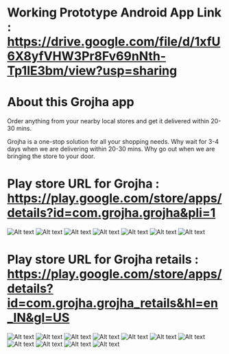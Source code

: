 
# Working Prototype Android App Link : https://drive.google.com/file/d/1xfU6X8yfVHW3Pr8Fv69nNth-Tp1lE3bm/view?usp=sharing

# About this Grojha app
Order anything from your nearby local stores and get it delivered within 20-30 mins.

Grojha is a one-stop solution for all your shopping needs. Why wait for 3-4 days when we are delivering within 20-30 mins. Why go out when we are bringing the store to your door.


# Play store URL for Grojha         : https://play.google.com/store/apps/details?id=com.grojha.grojha&pli=1
![Alt text](https://play-lh.googleusercontent.com/LU65mxM3Qo1GBIFj4uFDTIfYIXE3yewxeNNjOCWQwblu7aXNaLrN75hVj_dUsLEKu6s=w1052-h592)
![Alt text](https://play-lh.googleusercontent.com/7zE8nnvqvyZxXmSiSU5EQynGjFYfaWPo3COG2LwpN6o4gYEMBZaqi7ovzIpccjDim3U=w1052-h592)
![Alt text](https://play-lh.googleusercontent.com/lozWmh0BMSaDzr9u-DfckHwVv8gC4IWLHoQYOaWL76dBG2CiqwSnhLU_BtAYtoWCc2Q=w1052-h592)
![Alt text](https://play-lh.googleusercontent.com/uk561KDZX-y9Dj4JsMvqhoKGw9w8xR_bR4JB1FagONU_lczRTVTpzWKM8Vpr3sk4qw=w1052-h592)
![Alt text](https://play-lh.googleusercontent.com/m0zDHQyRJ7s4bSzevKfCxiC32gKnjGFuR0UcTvO3-gJB2X7Ht4Ut2-NlVadM7pSjJhQy=w1052-h592)
![Alt text](https://play-lh.googleusercontent.com/VCMldSl2c7jwRcK8G2qlHKACdjdQ6ZKdqB27tcAjV4HddtFm023VLUTo2uo_KI4AmhA=w1052-h592)
![Alt text](https://play-lh.googleusercontent.com/JeP4gDJW7iNOnKWzKm8nByK-jv-pS_SLum1x-Srww4ganBgdyaYDnv-apgIDdGuKcH4m=w1052-h592)


# Play store URL for Grojha retails : https://play.google.com/store/apps/details?id=com.grojha.grojha_retails&hl=en_IN&gl=US
![Alt text](https://play-lh.googleusercontent.com/alFQsQUw4ViH4fejbHOSDbIgyQh16_e9Kiz2e8g296oKFI2J6KIdHNV1Fi-rpA4qXT8=w1052-h592)
![Alt text](https://play-lh.googleusercontent.com/Mxo5vsEtZ_EZE9CLsKWwBuEopW0EyBrKv6NRgG-8t8V4StsXB9TXq79jFlhHuaPqrVY=w1052-h592)
![Alt text](https://play-lh.googleusercontent.com/lbTB8Ej1gdJdyYjNANbltpYtz16jiMXmsevvS6enscIxEtBLn-MPryE9NSYkAxkDGvg=w1052-h592)
![Alt text](https://play-lh.googleusercontent.com/KR0fOF05CMwR5hH7QMRg4sPL0ZKanG4PJG7HRkWxSlfUlnr_JiYHBGN3nWagg8Pfgw=w1052-h592)
![Alt text](https://play-lh.googleusercontent.com/ArlyXAplV9d0cnz6Rt6qnd2Uq5cqgSBdv0dZuhFXLOZ4x5r765J9o6cKr_ChJi9PGuY=w1052-h592)
![Alt text](https://play-lh.googleusercontent.com/MrX6nF0jqyv3jNdyzJuye9sDyNnGABJOi9ARxTGG-F2-tpQON2w9669emUyepPzZMLdz=w1052-h592)
![Alt text](https://play-lh.googleusercontent.com/Hgx--W_1GifoPzBVNghmUSsJixdkKRVhSgj3K8LOwOHCm7fxFGbyJoBUJmPGIRzyxg=w1052-h592)
![Alt text](https://play-lh.googleusercontent.com/4mZTD3aVC8Q8YCnaCTzS1NSBUd7YBAow_UyemOkg95mSzhqRsxVNzQNi66Jt9yoiTu0=w1052-h592)
![Alt text](https://play-lh.googleusercontent.com/HSHEnenI0cX-PM6t1zThFb1MeaTsNZDUh4k5kSBlrqgE_8Bc4NXSF35MkUVr-VQ3kLI=w1052-h592)
![Alt text](https://play-lh.googleusercontent.com/eV75nsUEt1w0_8ssJczBh-vjcahrsHjNnESH6A4IZt7HJhc_KSMKBfiqRkNVs8MqIZNr=w1052-h592)
![Alt text](https://play-lh.googleusercontent.com/VH_gesFwoU89jBeo6jL4HvXTKPpNu5pZuKKmthZzcjqEyResa3BbLruZI8E68_Aqo88=w1052-h592)



